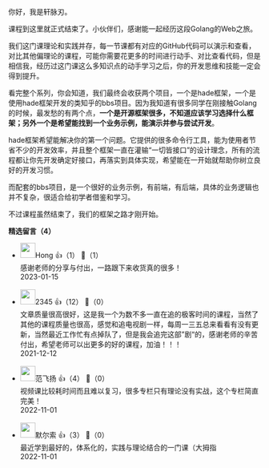 你好，我是轩脉刃。

课程到这里就正式结束了。小伙伴们，感谢能一起经历这段Golang的Web之旅。

我们这门课理论和实践并存，每一节课都有对应的GitHub代码可以演示和查看，对比其他偏理论的课程，可能你需要花更多的时间进行动手、对比查看代码，但是相信我，经历过这门课这么多知识点的动手学习之后，你的开发思维和技能一定会得到提升。

看完整个系列，你会知道，我们最终会收获两个项目，一个是hade框架，一个是使用hade框架开发的类知乎的bbs项目。因为我知道有很多同学在刚接触Golang的时候，最发愁的有两个点，**一个是开源框架很多，不知道应该学习选择什么框架；另外一个是希望能找到一个业务示例，能演示并参与尝试开发**。

hade框架希望能解决你的第一个问题。它提供的很多命令行工具，能为使用者节省不少的开发效率，并且整个框架一直在灌输“一切皆接口”的设计理念，所有的流程都让你先开发确定好接口，再落实到具体实现，希望能在一开始就帮助你树立良好的开发习惯。

而配套的bbs项目，是一个很好的业务示例，有前端，有后端，具体的业务逻辑也并不复杂，很适合给初学者借鉴和学习。

不过课程虽然结束了，我们的框架之路才刚开始。
<div><strong>精选留言（4）</strong></div><ul>
<li><img src="https://static001.geekbang.org/account/avatar/00/26/b3/e7/a5c50647.jpg" width="30px"><span>Hong</span> 👍（1） 💬（1）<div>感谢老师的分享与付出，一路跟下来收货真的很多！</div>2023-01-15</li><br/><li><img src="" width="30px"><span>2345</span> 👍（12） 💬（0）<div>文章质量很高很好，这是我一个为数不多一直在追的极客时间的课程，当然了其他的课程质量也很高，感觉和追电视剧一样，每周一三五总来看看有没有更新，当然最近工作忙有点掉队了，但是我会追完这部”剧“的，感谢老师的辛苦付出，希望老师可以出更多的好的课程，加油！！！</div>2021-12-12</li><br/><li><img src="https://static001.geekbang.org/account/avatar/00/29/87/e1/b3edcc09.jpg" width="30px"><span>范飞扬</span> 👍（4） 💬（0）<div>视频课比较耗时间而且难以复习，很多专栏只有理论没有实战，这个专栏简直完美！</div>2022-11-01</li><br/><li><img src="https://static001.geekbang.org/account/avatar/00/30/e2/f4/6292bba7.jpg" width="30px"><span>默尔索</span> 👍（3） 💬（0）<div>最近学到最好的，体系化的，实践与理论结合的一门课（大拇指</div>2022-11-01</li><br/>
</ul>